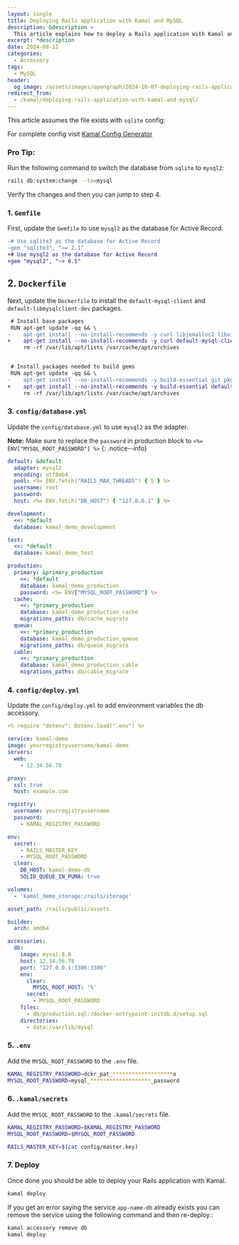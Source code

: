 ```yaml
---
layout: single
title: Deploying Rails application with Kamal and MySQL
description: &description >
  This article explains how to deploy a Rails application with Kamal and MySQL.
excerpt: *description
date: 2024-08-12
categories:
  - Accessory
tags:
  - MySQL
header:
  og_image: /assets/images/opengraph/2024-10-07-deploying-rails-application-with-kamal-and-mysql.png?v=2
redirect_from:
  - /kamal/deploying-rails-application-with-kamal-and-mysql/
---
```


This article assumes the file exists with `sqlite` config:

For complete config visit [Kamal Config Generator](https://dailydevtools.com/kamal_config)

### Pro Tip:

Run the following command to switch the database from `sqlite` to `mysql2`:

```bash
rails db:system:change --to=mysql
```

Verify the changes and then you can jump to step 4.

### 1. `Gemfile`

First, update the `Gemfile` to use `mysql2` as the database for Active Record.

```diff
-# Use sqlite3 as the database for Active Record
-gem "sqlite3", ">= 2.1"
+# Use mysql2 as the database for Active Record
+gem "mysql2", "~> 0.5"
```

## 2. `Dockerfile`

Next, update the `Dockerfile` to install the `default-mysql-client` and `default-libmysqlclient-dev` packages.

```diff
 # Install base packages
 RUN apt-get update -qq && \
-    apt-get install --no-install-recommends -y curl libjemalloc2 libvips sqlite3 && \
+    apt-get install --no-install-recommends -y curl default-mysql-client libjemalloc2 libvips && \
     rm -rf /var/lib/apt/lists /var/cache/apt/archives


 # Install packages needed to build gems
 RUN apt-get update -qq && \
-    apt-get install --no-install-recommends -y build-essential git pkg-config && \
+    apt-get install --no-install-recommends -y build-essential default-libmysqlclient-dev git pkg-config && \
     rm -rf /var/lib/apt/lists /var/cache/apt/archives
```

### 3. `config/database.yml`

Update the `config/database.yml` to use `mysql2` as the adapter.

**Note:** Make sure to replace the `password` in production block to `<%= ENV["MYSQL_ROOT_PASSWORD"] %>`
{: .notice--info}

```yml
default: &default
  adapter: mysql2
  encoding: utf8mb4
  pool: <%= ENV.fetch("RAILS_MAX_THREADS") { 5 } %>
  username: root
  password:
  host: <%= ENV.fetch("DB_HOST") { "127.0.0.1" } %>

development:
  <<: *default
  database: kamal_demo_development

test:
  <<: *default
  database: kamal_demo_test

production:
  primary: &primary_production
    <<: *default
    database: kamal_demo_production
    password: <%= ENV["MYSQL_ROOT_PASSWORD"] %>
  cache:
    <<: *primary_production
    database: kamal_demo_production_cache
    migrations_paths: db/cache_migrate
  queue:
    <<: *primary_production
    database: kamal_demo_production_queue
    migrations_paths: db/queue_migrate
  cable:
    <<: *primary_production
    database: kamal_demo_production_cable
    migrations_paths: db/cable_migrate
```

### 4. `config/deploy.yml`

Update the `config/deploy.yml` to add environment variables the db accessory.

```yml
<% require "dotenv"; Dotenv.load(".env") %>

service: kamal-demo
image: yourregistryusername/kamal-demo
servers:
  web:
    - 12.34.56.78

proxy:
  ssl: true
  host: example.com

registry:
  username: yourregistryusername
  password:
    - KAMAL_REGISTRY_PASSWORD

env:
  secret:
    - RAILS_MASTER_KEY
    - MYSQL_ROOT_PASSWORD
  clear:
    DB_HOST: kamal-demo-db
    SOLID_QUEUE_IN_PUMA: true

volumes:
  - 'kamal_demo_storage:/rails/storage'

asset_path: /rails/public/assets

builder:
  arch: amd64

accessories:
  db:
    image: mysql:8.0
    host: 12.34.56.78
    port: "127.0.0.1:3306:3306"
    env:
      clear:
        MYSQL_ROOT_HOST: '%'
      secret:
        - MYSQL_ROOT_PASSWORD
    files:
      - db/production.sql:/docker-entrypoint-initdb.d/setup.sql
    directories:
      - data:/var/lib/mysql
```

### 5. `.env`

Add the `MYSQL_ROOT_PASSWORD` to the `.env` file.

```sh
KAMAL_REGISTRY_PASSWORD=dckr_pat_*******************o
MYSQL_ROOT_PASSWORD=mysql_*******************_password
```

### 6. `.kamal/secrets`

Add the `MYSQL_ROOT_PASSWORD` to the `.kamal/secrets` file.

```sh
KAMAL_REGISTRY_PASSWORD=$KAMAL_REGISTRY_PASSWORD
MYSQL_ROOT_PASSWORD=$MYSQL_ROOT_PASSWORD

RAILS_MASTER_KEY=$(cat config/master.key)
```

### 7. Deploy

Once done you should be able to deploy your Rails application with Kamal.

```bash
kamal deploy
```

If you get an error saying the service `app-name-db` already exists you can remove the service using the following command and then re-deploy.:

```bash
kamal accessory remove db
kamal deploy
```

